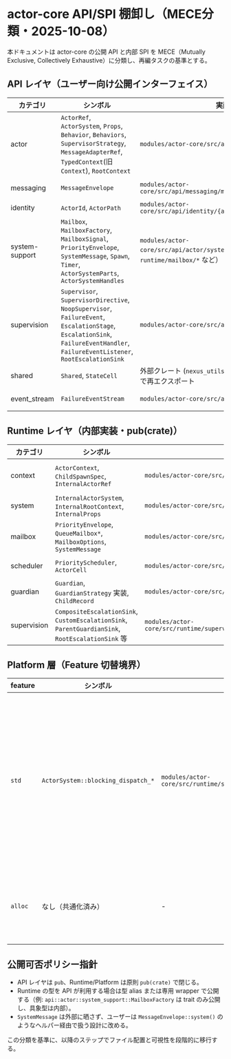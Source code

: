 # actor-core API/SPI 棚卸し（MECE分類・2025-10-08）

本ドキュメントは actor-core の公開 API と内部 SPI を MECE（Mutually Exclusive, Collectively Exhaustive）に分類し、再編タスクの基準とする。

## API レイヤ（ユーザー向け公開インターフェイス）

| カテゴリ | シンボル | 実配置 | 備考 |
| --- | --- | --- | --- |
| actor | `ActorRef`, `ActorSystem`, `Props`, `Behavior`, `Behaviors`, `SupervisorStrategy`, `MessageAdapterRef`, `TypedContext`(旧`Context`), `RootContext` | `modules/actor-core/src/api/actor/*.rs` | Typed DSL（`receive`/`supervise`/`message_adapter`）と基本操作レイヤ（TypedContext は後日リネーム予定） |
| messaging | `MessageEnvelope` | `modules/actor-core/src/api/messaging/message_envelope.rs` | ユーザーメッセージとシステムメッセージの橋渡し |
| identity | `ActorId`, `ActorPath` | `modules/actor-core/src/api/identity/{actor_id.rs,actor_path.rs}` | ルーティング／名前解決用 ID 型 |
| system-support | `Mailbox`, `MailboxFactory`, `MailboxSignal`, `PriorityEnvelope`, `SystemMessage`, `Spawn`, `Timer`, `ActorSystemParts`, `ActorSystemHandles` | `modules/actor-core/src/api/actor/system_support.rs`（実体は `runtime/mailbox/*` など） | std/embedded 両対応の抽象境界 |
| supervision | `Supervisor`, `SupervisorDirective`, `NoopSupervisor`, `FailureEvent`, `EscalationStage`, `EscalationSink`, `FailureEventHandler`, `FailureEventListener`, `RootEscalationSink` | `modules/actor-core/src/api/supervision/*.rs` | ユーザー拡張ポイントとして公開する監督/失敗ハンドラ |
| shared | `Shared`, `StateCell` | 外部クレート (`nexus_utils_core_rs`) を `api/shared.rs` で再エクスポート | 共有状態抽象 |
| event_stream | `FailureEventStream` | `modules/actor-core/src/api/event_stream.rs` | 実装は `actor-std` / `actor-embedded` など外部クレート側で提供 |

## Runtime レイヤ（内部実装・pub(crate)）

| カテゴリ | シンボル | 実配置 | 備考 |
| --- | --- | --- | --- |
| context | `ActorContext`, `ChildSpawnSpec`, `InternalActorRef` | `modules/actor-core/src/runtime/context/{actor_context.rs,child_spawn_spec.rs,internal_actor_ref.rs}` | API 側では `crate::runtime::context` 経由で参照 |
| system | `InternalActorSystem`, `InternalRootContext`, `InternalProps` | `modules/actor-core/src/runtime/system/{internal_actor_system.rs,internal_root_context.rs,internal_props.rs}` | スケジューラ／ガーディアン連携の中核 |
| mailbox | `PriorityEnvelope`, `QueueMailbox*`, `MailboxOptions`, `SystemMessage` | `modules/actor-core/src/runtime/mailbox/{messages.rs,queue_mailbox.rs,traits.rs}` | API からは `api::actor::system_support` を介して公開可否を制御 |
| scheduler | `PriorityScheduler`, `ActorCell` | `modules/actor-core/src/runtime/scheduler/{priority_scheduler.rs,actor_cell.rs}` | 優先度スケジューラ本体（外部には未公開） |
| guardian | `Guardian`, `GuardianStrategy` 実装, `ChildRecord` | `modules/actor-core/src/runtime/guardian/{guardian.rs,strategy.rs,child_record.rs}` | API には戦略インターフェイスのみ再公開予定 |
| supervision | `CompositeEscalationSink`, `CustomEscalationSink`, `ParentGuardianSink`, `RootEscalationSink` 等 | `modules/actor-core/src/runtime/supervision/{parent_guardian_sink.rs,root_sink.rs,composite_sink.rs,custom_sink.rs,traits.rs}` | Root/Parent ガーディアン向け内部シンク（API には trait/handler のみ公開） |

## Platform 層（Feature 切替境界）

| feature | シンボル | 実配置 | 備考 |
| --- | --- | --- | --- |
| `std` | `ActorSystem::blocking_dispatch_*` | `modules/actor-core/src/runtime/system/internal_actor_system.rs` | std ランタイム限定 API。イベントストリーム実装は外部クレートに移設 |
| `alloc` | なし（共通化済み） | - | 現時点では共通コードで提供 |

## 公開可否ポリシー指針

- API レイヤは `pub`、Runtime/Platform は原則 `pub(crate)` で閉じる。
- Runtime の型を API が利用する場合は型 alias または専用 wrapper で公開する（例: `api::actor::system_support::MailboxFactory` は trait のみ公開し、具象型は内部）。
- `SystemMessage` は外部に晒さず、ユーザーは `MessageEnvelope::system()` のようなヘルパー経由で扱う設計に改める。

この分類を基準に、以降のステップでファイル配置と可視性を段階的に移行する。
